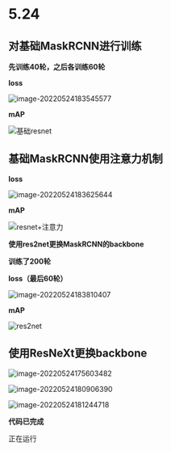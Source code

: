 # 5.24

## 对基础MaskRCNN进行训练

**先训练40轮，之后各训练60轮**

**loss**

![image-20220524183545577](https://i0.hdslb.com/bfs/album/292d47073c9d3b3db8c71c1722083bca301363cd.png)

**mAP**

![基础resnet](https://i0.hdslb.com/bfs/album/0ceb4349d5d7373c5240e9623a40fc30886e8511.png)

## 基础MaskRCNN使用注意力机制

**loss**

![image-20220524183625644](https://i0.hdslb.com/bfs/album/4c5106e1fb2b27bb6db0ceabe5cec22dbd3adbc2.png)

**mAP**

![resnet+注意力](https://i0.hdslb.com/bfs/album/ff196f13c2d9c374f5b1c25fa8ae396ed7611143.png)

**使用res2net更换MaskRCNN的backbone**

**训练了200轮**

**loss（最后60轮）**

![image-20220524183810407](https://i0.hdslb.com/bfs/album/4f8d65382989fce53ccf20b61cf05c57c3c12c36.png)

**mAP**

![res2net](https://i0.hdslb.com/bfs/album/24279b301a6ba2aede33598dbcc3c3f62294e845.png)

## 使用ResNeXt更换backbone

![image-20220524175603482](https://i0.hdslb.com/bfs/album/e36c83f228aa3aeee5b2e31903c7d7cdf71729e7.png)

![image-20220524180906390](https://i0.hdslb.com/bfs/album/d89848769b683595ac3ca754bdbed9505e4de7de.png)

![image-20220524181244718](https://i0.hdslb.com/bfs/album/0a8674fcc3d3a46193099613f771383ff93a2e14.png)

**代码已完成**

正在运行